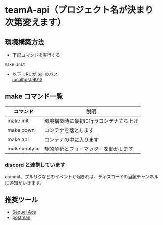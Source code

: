 # teamA-api（プロジェクト名が決まり次第変えます）

## 環境構築方法

- 下記コマンドを実行する

```
make init
```

- 以下 URL が api のパス <br>
  [localhost:9010](http://localhost:9010/)

## make コマンド一覧

| コマンド     | 説明                                   |
| ------------ | -------------------------------------- |
| make init    | 環境構築時に最初に行うコンテナ立ち上げ |
| make down    | コンテナを落とします                   |
| make api     | コンテナの中に入ります                 |
| make analyse | 静的解析とフォーマッターを動かします   |

### discord と連携しています
commit、プルリクなどのイベントが起きれば、ディスコードの当該チャンネルに通知がいきます。

## 推奨ツール
- [Sequel Ace](https://apps.apple.com/jp/app/sequel-ace/id1518036000?mt=12)
- [postman](https://www.postman.com/)
